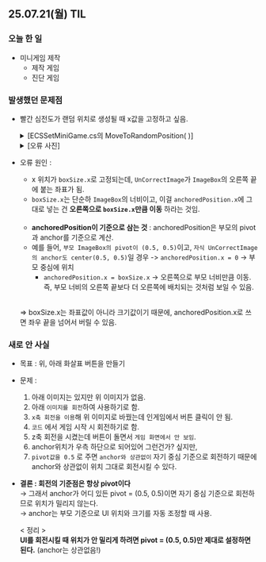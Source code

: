 ## 25.07.21(월) TIL
### 오늘 한 일
- 미니게임 제작
  - 제작 게임
  - 진단 게임

### 발생했던 문제점
- 빨간 심전도가 랜덤 위치로 생성될 때 x값을 고정하고 싶음.

  <details>
    <summary>[ECSSetMiniGame.cs의 MoveToRandomPosition( )]</summary>

  ```csharp
  private void MoveToRandomPosition()
  {
    Vector2 boxSize = ImageBox.rect.size;
    Vector2 randomPos = new Vector2(boxSize.x, Random.Range(-boxSize.y / 2f, boxSize.y / 2f));
      
    UnCorrectImage.anchoredPosition = randomPos;
  }

  ```
  </details>

  <details>
     <summary>[오류 사진]</summary>
     
    <img width="835" height="774" alt="image" src="https://github.com/user-attachments/assets/f3b93963-1cb6-4169-aa32-b7773ec2fe90" />
   </details>

- 오류 원인 :
   - x 위치가 `boxSize.x`로 고정되는데, `UnCorrectImage`가 `ImageBox`의 오른쪽 끝에 붙는 좌표가 됨.
   - `boxSize.x`는 단순하 `ImageBox`의 너비이고, 이걸 `anchoredPosition.x`에 그대로 넣는 건 __오른쪽으로 `boxSize.x`만큼 이동__ 하라는 것임.
      <br> <br>
   - __anchoredPosition이 기준으로 삼는 것__ : anchoredPosition은 부모의 pivot과 anchor를 기준으로 계산.
   - 예를 들어, `부모 ImageBox의 pivot이 (0.5, 0.5)`이고, `자식 UnCorrectImage의 anchor도 center(0.5, 0.5)`일 경우 -> `anchoredPosition.x = 0` → 부모 중심에 위치 <br>
     - `anchoredPosition.x = boxSize.x` → 오른쪽으로 부모 너비만큼 이동. 즉, 부모 너비의 오른쪽 끝보다 더 오른쪽에 배치되는 것처럼 보일 수 있음.
      <br> <br>
      
   => boxSize.x는 좌표값이 아니라 크기값이기 때문에, anchoredPosition.x로 쓰면 좌우 끝을 넘어서 버릴 수 있음.

### 새로 안 사실
- 목표 : 위, 아래 화살표 버튼을 만들기
- 문제 :
  1. 아래 이미지는 있지만 위 이미지가 없음.
  2. 아래 `이미지를 회전`하여 사용하기로 함.
  3. `x축 회전을 이용`해 위 이미지로 바꿨는데 인게임에서 버튼 클릭이 안 됨.
  4. `코드` 에서 게임 시작 시 회전하기로 함.
  5. z축 회전을 시켰는데 버튼이 돌면서 `게임 화면에서 안 보임`.
  6. anchor위치가 우측 하단으로 되어있어 그런건가? 싶지만,
  7. `pivot값을 0.5` 로 주면 `anchor와 상관없이` 자기 중심 기준으로 회전하기 때문에 anchor와 상관없이 위치 그대로 회전시킬 수 있다.
- __결론 : 회전의 기준점은 항상 pivot이다__ <br>
→ 그래서 anchor가 어디 있든 pivot = (0.5, 0.5)이면 자기 중심 기준으로 회전하므로 위치가 밀리지 않는다. <br>
→ anchor는 부모 기준으로 UI 위치와 크기를 자동 조정할 때 사용. <br>

  < 정리 > <br>
  __UI를 회전시킬 때 위치가 안 밀리게 하려면 pivot = (0.5, 0.5)만 제대로 설정하면 된다.__ (anchor는 상관없음!)
